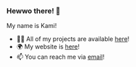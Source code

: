 ### Hewwo there! 👋
My name is Kami!

- 👩‍💻 All of my projects are available [here](https://github.com/eepykami?tab=repositories)!
- 🌍 My website is [here](https://eepy.pro/)!  
- 📫 You can reach me via [email](mailto:kami@eepy.pro)!
